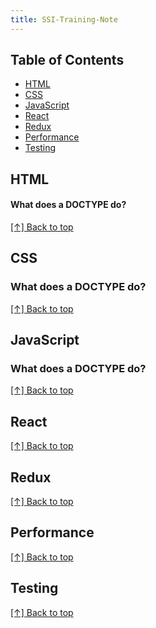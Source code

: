 ```yaml
---
title: SSI-Training-Note
---
```


## Table of Contents
- [HTML](#html)
- [CSS](#css)
- [JavaScript](#javascript)
- [React](#react)
- [Redux](#redux)
- [Performance](#performance)
- [Testing](#testing)

## HTML

#### What does a DOCTYPE do?


[[↑] Back to top](#table-of-contents)

## CSS

### What does a DOCTYPE do?



[[↑] Back to top](#table-of-contents)

## JavaScript

### What does a DOCTYPE do?



[[↑] Back to top](#table-of-contents)

## React

[[↑] Back to top](#table-of-contents)

## Redux

[[↑] Back to top](#table-of-contents)

## Performance

[[↑] Back to top](#table-of-contents)

## Testing

[[↑] Back to top](#table-of-contents)

